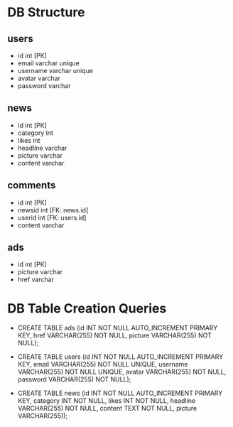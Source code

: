 # DB Structure

## users

- id int [PK]
- email varchar unique
- username varchar unique
- avatar varchar
- password varchar

## news

- id int [PK]
- category int
- likes int
- headline varchar
- picture varchar
- content varchar

## comments

- id int [PK]
- newsid int [FK: news.id]
- userid int [FK: users.id]
- content varchar

## ads

- id int [PK]
- picture varchar
- href varchar

# DB Table Creation Queries

- CREATE TABLE ads (id INT NOT NULL AUTO_INCREMENT PRIMARY KEY, href VARCHAR(255) NOT NULL, picture VARCHAR(255) NOT NULL);

- CREATE TABLE users (id INT NOT NULL AUTO_INCREMENT PRIMARY KEY, email VARCHAR(255) NOT NULL UNIQUE, username VARCHAR(255) NOT NULL UNIQUE, avatar VARCHAR(255) NOT NULL, password VARCHAR(255) NOT NULL);

- CREATE TABLE news (id INT NOT NULL AUTO_INCREMENT PRIMARY KEY, category INT NOT NULL, likes INT NOT NULL, headline VARCHAR(255) NOT NULL, content TEXT NOT NULL, picture VARCHAR(255));
